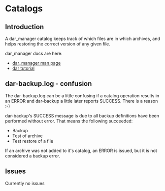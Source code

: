 # Catalogs

## Introduction
A dar_manager catalog keeps track of which files are in which archives, and helps restoring the correct version of any given file.

dar_manager docs are here:

- [dar_manager man page](http://dar.linux.free.fr/doc/man/dar_manager.html)
- [dar tutorial](http://dar.linux.free.fr/doc/Tutorial.html)

## dar-backup.log - confusion

The dar-backup.log can be a little confusing if a catalog operation results in an ERROR and dar-backup a little later reports SUCCESS. There is a reason :-)

dar-backup's SUCCESS message is due to all backup definitions have been performed without error. That means the following succeeded:

- Backup
- Test of archive
- Test restore of a file

If an archive was not added to it's catalog, an ERROR is issued, but it is not considered a backup error.

## Issues

Currently no issues